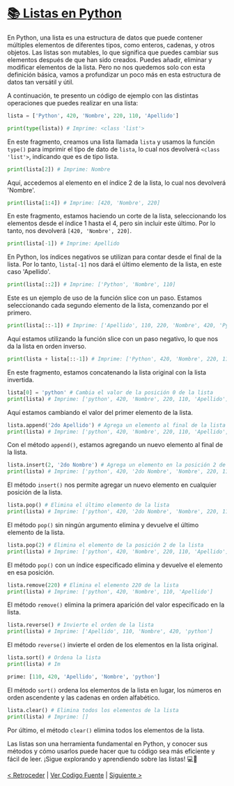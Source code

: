 # [📚 Listas en Python](https://github.com/YonRasgg/Curso-de-Python-Desde-Cero/blob/main/7.%20Estructuras%20de%20Datos/1.Lista.py)

En Python, una lista es una estructura de datos que puede contener múltiples elementos de diferentes tipos, como enteros, cadenas, y otros objetos. Las listas son mutables, lo que significa que puedes cambiar sus elementos después de que han sido creados. Puedes añadir, eliminar y modificar elementos de la lista. Pero no nos quedemos solo con esta definición básica, vamos a profundizar un poco más en esta estructura de datos tan versátil y útil.

A continuación, te presento un código de ejemplo con las distintas operaciones que puedes realizar en una lista:

```python
lista = ['Python', 420, 'Nombre', 220, 110, 'Apellido']

print(type(lista)) # Imprime: <class 'list'>
```

En este fragmento, creamos una lista llamada `lista` y usamos la función `type()` para imprimir el tipo de dato de `lista`, lo cual nos devolverá `<class 'list'>`, indicando que es de tipo lista.

```python
print(lista[2]) # Imprime: Nombre   
```

Aquí, accedemos al elemento en el índice 2 de la lista, lo cual nos devolverá 'Nombre'.

```python
print(lista[1:4]) # Imprime: [420, 'Nombre', 220]
```

En este fragmento, estamos haciendo un corte de la lista, seleccionando los elementos desde el índice 1 hasta el 4, pero sin incluir este último. Por lo tanto, nos devolverá `[420, 'Nombre', 220]`.

```python
print(lista[-1]) # Imprime: Apellido
```

En Python, los índices negativos se utilizan para contar desde el final de la lista. Por lo tanto, `lista[-1]` nos dará el último elemento de la lista, en este caso 'Apellido'.

```python
print(lista[::2]) # Imprime: ['Python', 'Nombre', 110]
```

Este es un ejemplo de uso de la función slice con un paso. Estamos seleccionando cada segundo elemento de la lista, comenzando por el primero.

```python
print(lista[::-1]) # Imprime: ['Apellido', 110, 220, 'Nombre', 420, 'Python']
```

Aquí estamos utilizando la función slice con un paso negativo, lo que nos da la lista en orden inverso.

```python
print(lista + lista[::-1]) # Imprime: ['Python', 420, 'Nombre', 220, 110, 'Apellido', 'Apellido', 110, 220, 'Nombre', 420, 'Python']
```

En este fragmento, estamos concatenando la lista original con la lista invertida.

```python
lista[0] = 'python' # Cambia el valor de la posición 0 de la lista  
print(lista) # Imprime: ['python', 420, 'Nombre', 220, 110, 'Apellido'] 
```

Aquí estamos cambiando el valor del primer elemento de la lista.

```python
lista.append('2do Apellido') # Agrega un elemento al final de la lista  
print(lista) # Imprime: ['python', 420, 'Nombre', 220, 110, 'Apellido', '2do Apellido'] 
```

Con el método `append()`, estamos agregando un nuevo elemento al final de la lista.

```python
lista.insert(2, '2do Nombre') # Agrega un elemento en la posición 2 de la lista 
print(lista) # Imprime: ['python', 420, '2do Nombre', 'Nombre', 220, 110, 'Apellido', '2do Apellido']   
```

El método `insert()` nos permite agregar un nuevo elemento en cualquier posición de la lista.

```python
lista.pop() # Elimina el último elemento de la lista    
print(lista) # Imprime: ['python', 420, '2do Nombre', 'Nombre', 220, 110, 'Apellido']   
```

El método `pop()` sin ningún argumento elimina y devuelve el último elemento de la lista.

```python
lista.pop(2) # Elimina el elemento de la posición 2 de la lista 
print(lista) # Imprime: ['python', 420, 'Nombre', 220, 110, 'Apellido'] 
```

El método `pop()` con un índice especificado elimina y devuelve el elemento en esa posición.

```python
lista.remove(220) # Elimina el elemento 220 de la lista 
print(lista) # Imprime: ['python', 420, 'Nombre', 110, 'Apellido']  
```

El método `remove()` elimina la primera aparición del valor especificado en la lista.

```python
lista.reverse() # Invierte el orden de la lista 
print(lista) # Imprime: ['Apellido', 110, 'Nombre', 420, 'python']  
```

El método `reverse()` invierte el orden de los elementos en la lista original.

```python
lista.sort() # Ordena la lista  
print(lista) # Im

prime: [110, 420, 'Apellido', 'Nombre', 'python']  
```

El método `sort()` ordena los elementos de la lista en lugar, los números en orden ascendente y las cadenas en orden alfabético.

```python
lista.clear() # Elimina todos los elementos de la lista 
print(lista) # Imprime: []
```

Por último, el método `clear()` elimina todos los elementos de la lista.

Las listas son una herramienta fundamental en Python, y conocer sus métodos y cómo usarlos puede hacer que tu código sea más eficiente y fácil de leer. ¡Sigue explorando y aprendiendo sobre las listas! 💻🐍

[< Retroceder](https://github.com/YonRasgg/Curso-de-Python-Desde-Cero/blob/main/7.%20Estructuras%20de%20Datos/Introduccion.md) | [Ver Codigo Fuente](https://github.com/YonRasgg/Curso-de-Python-Desde-Cero/blob/main/7.%20Estructuras%20de%20Datos/1.Lista.py) | [Siguiente >](https://github.com/YonRasgg/Curso-de-Python-Desde-Cero/blob/main/7.%20Estructuras%20de%20Datos/2.Tuplas.md)
